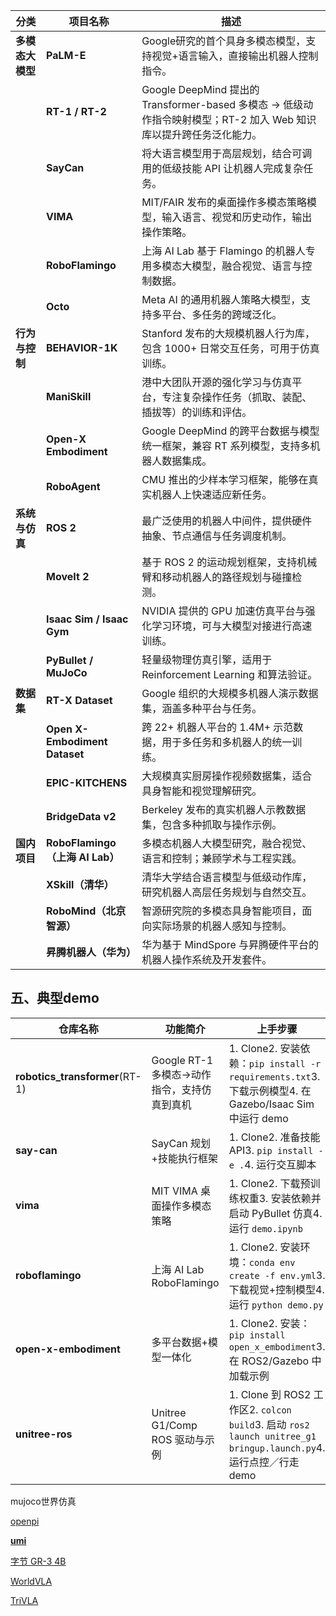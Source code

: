 | 分类             | 项目名称                        | 描述                                                         |
| ---------------- | ------------------------------- | ------------------------------------------------------------ |
| **多模态大模型** | **PaLM-E**                      | Google研究的首个具身多模态模型，支持视觉+语言输入，直接输出机器人控制指令。 |
|                  | **RT-1 / RT-2**                 | Google DeepMind 提出的 Transformer-based 多模态 → 低级动作指令映射模型；RT-2 加入 Web 知识库以提升跨任务泛化能力。 |
|                  | **SayCan**                      | 将大语言模型用于高层规划，结合可调用的低级技能 API 让机器人完成复杂任务。 |
|                  | **VIMA**                        | MIT/FAIR 发布的桌面操作多模态策略模型，输入语言、视觉和历史动作，输出操作策略。 |
|                  | **RoboFlamingo**                | 上海 AI Lab 基于 Flamingo 的机器人专用多模态大模型，融合视觉、语言与控制数据。 |
|                  | **Octo**                        | Meta AI 的通用机器人策略大模型，支持多平台、多任务的跨域泛化。 |
| **行为与控制**   | **BEHAVIOR-1K**                 | Stanford 发布的大规模机器人行为库，包含 1000+ 日常交互任务，可用于仿真训练。 |
|                  | **ManiSkill**                   | 港中大团队开源的强化学习与仿真平台，专注复杂操作任务（抓取、装配、插拔等）的训练和评估。 |
|                  | **Open-X Embodiment**           | Google DeepMind 的跨平台数据与模型统一框架，兼容 RT 系列模型，支持多机器人数据集成。 |
|                  | **RoboAgent**                   | CMU 推出的少样本学习框架，能够在真实机器人上快速适应新任务。 |
| **系统与仿真**   | **ROS 2**                       | 最广泛使用的机器人中间件，提供硬件抽象、节点通信与任务调度机制。 |
|                  | **MoveIt 2**                    | 基于 ROS 2 的运动规划框架，支持机械臂和移动机器人的路径规划与碰撞检测。 |
|                  | **Isaac Sim / Isaac Gym**       | NVIDIA 提供的 GPU 加速仿真平台与强化学习环境，可与大模型对接进行高速训练。 |
|                  | **PyBullet / MuJoCo**           | 轻量级物理仿真引擎，适用于 Reinforcement Learning 和算法验证。 |
| **数据集**       | **RT-X Dataset**                | Google 组织的大规模多机器人演示数据集，涵盖多种平台与任务。  |
|                  | **Open X-Embodiment Dataset**   | 跨 22+ 机器人平台的 1.4M+ 示范数据，用于多任务和多机器人的统一训练。 |
|                  | **EPIC-KITCHENS**               | 大规模真实厨房操作视频数据集，适合具身智能和视觉理解研究。   |
|                  | **BridgeData v2**               | Berkeley 发布的真实机器人示教数据集，包含多种抓取与操作示例。 |
| **国内项目**     | **RoboFlamingo（上海 AI Lab）** | 多模态机器人大模型研究，融合视觉、语言和控制；兼顾学术与工程实践。 |
|                  | **XSkill（清华）**              | 清华大学结合语言模型与低级动作库，研究机器人高层任务规划与自然交互。 |
|                  | **RoboMind（北京智源）**        | 智源研究院的多模态具身智能项目，面向实际场景的机器人感知与控制。 |
|                  | **昇腾机器人（华为）**          | 华为基于 MindSpore 与昇腾硬件平台的机器人操作系统及开发套件。 |

## **五、典型demo**

| 仓库名称                       | 功能简介                                    | 上手步骤                                                     |
| ------------------------------ | ------------------------------------------- | ------------------------------------------------------------ |
| **robotics_transformer**(RT-1) | Google RT-1 多模态→动作指令，支持仿真到真机 | 1. Clone2. 安装依赖：`pip install -r requirements.txt`3. 下载示例模型4. 在 Gazebo/Isaac Sim 中运行 demo |
| **say-can**                    | SayCan 规划+技能执行框架                    | 1. Clone2. 准备技能 API3. `pip install -e .`4. 运行交互脚本  |
| **vima**                       | MIT VIMA 桌面操作多模态策略                 | 1. Clone2. 下载预训练权重3. 安装依赖并启动 PyBullet 仿真4. 运行 `demo.ipynb` |
| **roboflamingo**               | 上海 AI Lab RoboFlamingo                    | 1. Clone2. 安装环境：`conda env create -f env.yml`3. 下载视觉+控制模型4. 运行 `python demo.py` |
| **open-x-embodiment**          | 多平台数据+模型一体化                       | 1. Clone2. 安装：`pip install open_x_embodiment`3. 在 ROS2/Gazebo 中加载示例 |
| **unitree-ros**                | Unitree G1/Comp ROS 驱动与示例              | 1. Clone 到 ROS2 工作区2. `colcon build`3. 启动 `ros2 launch unitree_g1 bringup.launch.py`4. 运行点控／行走 demo |

mujoco世界仿真

[openpi](https://github.com/Physical-Intelligence/openpi)

**[umi](https://github.com/umijs/umi)**

[字节 GR-3 4B](https://seed.bytedance.com/zh/blog/seed-research-%E9%80%9A%E7%94%A8%E6%9C%BA%E5%99%A8%E4%BA%BA%E6%A8%A1%E5%9E%8B-gr-3-%E5%8F%91%E5%B8%83-%E6%94%AF%E6%8C%81%E9%AB%98%E6%B3%9B%E5%8C%96-%E9%95%BF%E7%A8%8B%E4%BB%BB%E5%8A%A1-%E6%9F%94%E6%80%A7%E7%89%A9%E4%BD%93%E5%8F%8C%E8%87%82%E6%93%8D%E4%BD%9C)

[WorldVLA](https://github.com/alibaba-damo-academy/WorldVLA)

[TriVLA](https://arxiv.org/abs/2507.01424)
